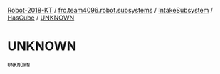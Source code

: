 [Robot-2018-KT](../../../index.md) / [frc.team4096.robot.subsystems](../../index.md) / [IntakeSubsystem](../index.md) / [HasCube](index.md) / [UNKNOWN](./-u-n-k-n-o-w-n.md)

# UNKNOWN

`UNKNOWN`